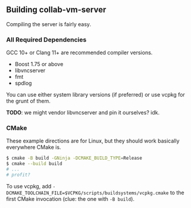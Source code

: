 ## Building collab-vm-server 

Compiling the server is fairly easy.

### All Required Dependencies

GCC 10+ or Clang 11+ are recommended compiler versions.

* Boost 1.75 or above
* libvncserver
* fmt
* spdlog

You can use either system library versions (if preferred) or use vcpkg for the grunt of them.


**TODO**: we might vendor libvncserver and pin it ourselves? idk.

### CMake

These example directions are for Linux, but they should work basically everywhere CMake is.

```bash
$ cmake -B build -GNinja -DCMAKE_BUILD_TYPE=Release
$ cmake --build build
# ...
# profit?
```

To use vcpkg, add `-DCMAKE_TOOLCHAIN_FILE=$VCPKG/scripts/buildsystems/vcpkg.cmake` to the first CMake invocation (clue: the one with `-B build`).